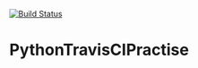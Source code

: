 [![Build Status](https://travis-ci.org/alexpython1988/PythonTravisCIPractise.svg?branch=master)](https://travis-ci.org/alexpython1988/PythonTravisCIPractise)
# PythonTravisCIPractise
